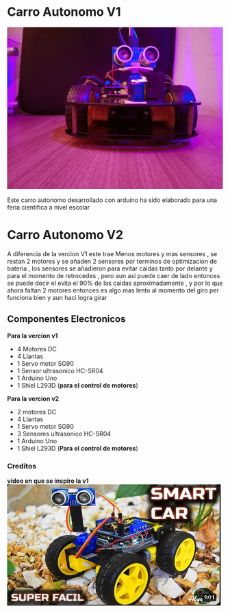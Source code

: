 # Carro Autonomo V1

![Carro autonomo](/image/carro_autonomo_imagen.jpg)

Este carro autonomo desarrollado con arduino ha sido elaborado para una feria
cientifica a nivel escolar

# Carro Autonomo V2

A diferencia de la vercion V1 este trae Menos motores y mas sensores , se restan 2 motores y se
añaden 2 sensores por terminos de optimizacion de bateria , los sensores se añadieron para evitar
caidas tanto por delante y para el momento de retrocedes , pero aun asi puede caer de lado entonces
se puede decir el evita el 90% de las caidas aproximadamente , y por lo que ahora faltan 2 motores
entonces es algo mas lento al momento del giro per funciona bien y aun haci logra girar

## Componentes Electronicos

**Para la vercion v1**

- 4 Motores DC
- 4 Llantas
- 1 Servo motor SG90
- 1 Sensor ultrasonico HC-SR04
- 1 Arduino Uno
- 1 Shiel L293D (**para el control de motores**)

**Para la vercion v2**

- 2 motores DC
- 4 Llantas
- 1 Servo motor SG90
- 3 Sensores ultrasonico HC-SR04
- 1 Arduino Uno
- 1 Shiel L293D (**Para el control de motores**)

### Creditos

**video en que se inspiro la v1**
[![video](/image/miniatura_del_video_del_que_me_guie.jpg)](https://www.youtube.com/watch?v=42WydmfcVSc)

